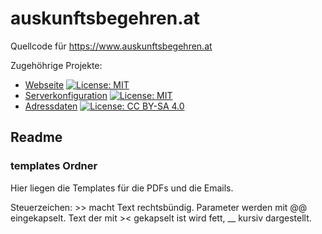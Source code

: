 # auskunftsbegehren.at

Quellcode für https://www.auskunftsbegehren.at

Zugehöhrige Projekte:
* [Webseite](https://github.com/cyber-perikarp/auskunftsbegehren_at) [![License: MIT](https://img.shields.io/badge/License-MIT-yellow.svg)](https://opensource.org/licenses/MIT)
* [Serverkonfiguration](https://github.com/cyber-perikarp/auskunftsbegehren_at_serverconfig) [![License: MIT](https://img.shields.io/badge/License-MIT-yellow.svg)](https://opensource.org/licenses/MIT)
* [Adressdaten](https://github.com/cyber-perikarp/auskunftsbegehren_at_adressen) [![License: CC BY-SA 4.0](https://img.shields.io/badge/License-CC%20BY--SA%204.0-lightgrey.svg)](https://creativecommons.org/licenses/by-sa/4.0/)

## Readme
### templates Ordner
Hier liegen die Templates für die PDFs und die Emails.

Steuerzeichen: >> macht Text rechtsbündig. Parameter werden mit @@ eingekapselt. Text der mit >< gekapselt ist wird fett, __ kursiv dargestellt.